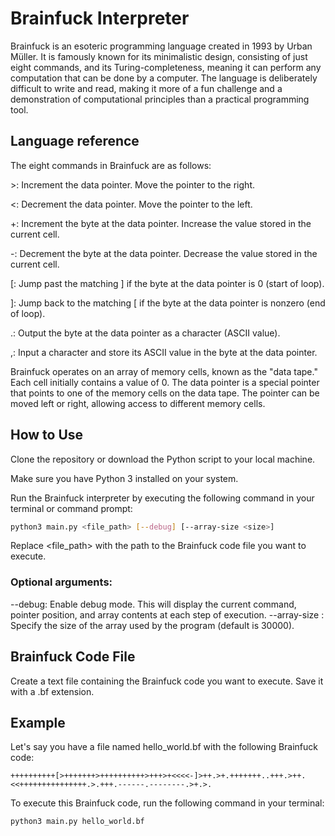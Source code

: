 
# Brainfuck Interpreter

Brainfuck is an esoteric programming language created in 1993 by Urban Müller. It is famously known for its minimalistic design, consisting of just eight commands, and its Turing-completeness, meaning it can perform any computation that can be done by a computer. The language is deliberately difficult to write and read, making it more of a fun challenge and a demonstration of computational principles than a practical programming tool.

## Language reference
The eight commands in Brainfuck are as follows:

\>: Increment the data pointer. Move the pointer to the right.

<: Decrement the data pointer. Move the pointer to the left.

+: Increment the byte at the data pointer. Increase the value stored in the current cell.

-: Decrement the byte at the data pointer. Decrease the value stored in the current cell.

[: Jump past the matching ] if the byte at the data pointer is 0 (start of loop).

]: Jump back to the matching [ if the byte at the data pointer is nonzero (end of loop).

.: Output the byte at the data pointer as a character (ASCII value).

,: Input a character and store its ASCII value in the byte at the data pointer.


Brainfuck operates on an array of memory cells, known as the "data tape." Each cell initially contains a value of 0. The data pointer is a special pointer that points to one of the memory cells on the data tape. The pointer can be moved left or right, allowing access to different memory cells.

## How to Use
Clone the repository or download the Python script to your local machine.



Make sure you have Python 3 installed on your system.

Run the Brainfuck interpreter by executing the following command in your terminal or command prompt:

```bash
python3 main.py <file_path> [--debug] [--array-size <size>]
```
Replace <file_path> with the path to the Brainfuck code file you want to execute.

### Optional arguments:

--debug: Enable debug mode. This will display the current command, pointer position, and array contents at each step of execution.
--array-size <size>: Specify the size of the array used by the program (default is 30000).

## Brainfuck Code File
Create a text file containing the Brainfuck code you want to execute. Save it with a .bf extension.

## Example
Let's say you have a file named hello_world.bf with the following Brainfuck code:
```brainfuck
++++++++++[>+++++++>++++++++++>+++>+<<<<-]>++.>+.+++++++..+++.>++.<<+++++++++++++++.>.+++.------.--------.>+.>.

```

To execute this Brainfuck code, run the following command in your terminal:

```shell
python3 main.py hello_world.bf
```
